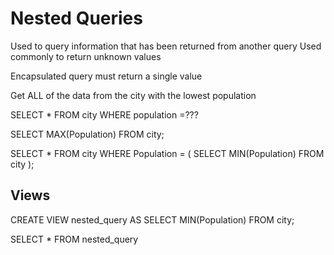 # Nested Queries

Used to query information that has been returned from another query
Used commonly to return unknown values

Encapsulated query must return a single value

Get ALL of the data from the city with the lowest population 

SELECT * 
FROM city
WHERE population =???

SELECT MAX(Population)
FROM city;

SELECT *
FROM city 
WHERE Population = (
    SELECT MIN(Population)
    FROM city
);

## Views

CREATE VIEW nested_query AS SELECT MIN(Population) FROM city;

SELECT * FROM nested_query

